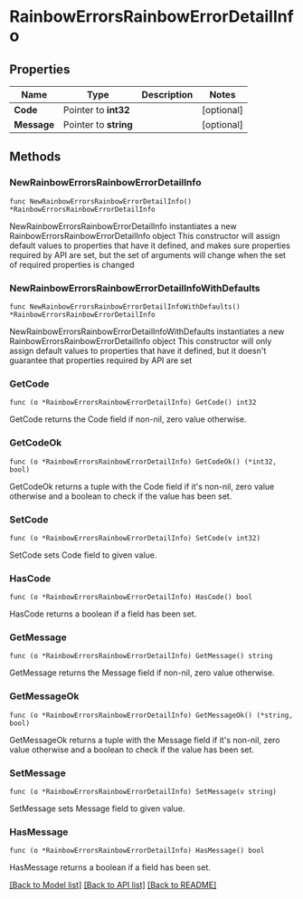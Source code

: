 # RainbowErrorsRainbowErrorDetailInfo

## Properties

Name | Type | Description | Notes
------------ | ------------- | ------------- | -------------
**Code** | Pointer to **int32** |  | [optional] 
**Message** | Pointer to **string** |  | [optional] 

## Methods

### NewRainbowErrorsRainbowErrorDetailInfo

`func NewRainbowErrorsRainbowErrorDetailInfo() *RainbowErrorsRainbowErrorDetailInfo`

NewRainbowErrorsRainbowErrorDetailInfo instantiates a new RainbowErrorsRainbowErrorDetailInfo object
This constructor will assign default values to properties that have it defined,
and makes sure properties required by API are set, but the set of arguments
will change when the set of required properties is changed

### NewRainbowErrorsRainbowErrorDetailInfoWithDefaults

`func NewRainbowErrorsRainbowErrorDetailInfoWithDefaults() *RainbowErrorsRainbowErrorDetailInfo`

NewRainbowErrorsRainbowErrorDetailInfoWithDefaults instantiates a new RainbowErrorsRainbowErrorDetailInfo object
This constructor will only assign default values to properties that have it defined,
but it doesn't guarantee that properties required by API are set

### GetCode

`func (o *RainbowErrorsRainbowErrorDetailInfo) GetCode() int32`

GetCode returns the Code field if non-nil, zero value otherwise.

### GetCodeOk

`func (o *RainbowErrorsRainbowErrorDetailInfo) GetCodeOk() (*int32, bool)`

GetCodeOk returns a tuple with the Code field if it's non-nil, zero value otherwise
and a boolean to check if the value has been set.

### SetCode

`func (o *RainbowErrorsRainbowErrorDetailInfo) SetCode(v int32)`

SetCode sets Code field to given value.

### HasCode

`func (o *RainbowErrorsRainbowErrorDetailInfo) HasCode() bool`

HasCode returns a boolean if a field has been set.

### GetMessage

`func (o *RainbowErrorsRainbowErrorDetailInfo) GetMessage() string`

GetMessage returns the Message field if non-nil, zero value otherwise.

### GetMessageOk

`func (o *RainbowErrorsRainbowErrorDetailInfo) GetMessageOk() (*string, bool)`

GetMessageOk returns a tuple with the Message field if it's non-nil, zero value otherwise
and a boolean to check if the value has been set.

### SetMessage

`func (o *RainbowErrorsRainbowErrorDetailInfo) SetMessage(v string)`

SetMessage sets Message field to given value.

### HasMessage

`func (o *RainbowErrorsRainbowErrorDetailInfo) HasMessage() bool`

HasMessage returns a boolean if a field has been set.


[[Back to Model list]](../README.md#documentation-for-models) [[Back to API list]](../README.md#documentation-for-api-endpoints) [[Back to README]](../README.md)


